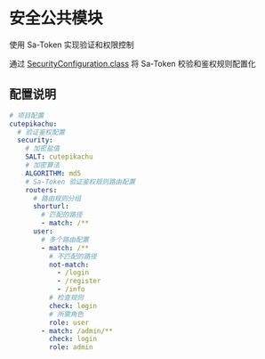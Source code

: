 # 安全公共模块

使用 Sa-Token 实现验证和权限控制

通过 [SecurityConfiguration.class](src/main/java/cn/cutepikachu/common/security/config/SaTokenConfigure.java) 将
Sa-Token 校验和鉴权规则配置化

## 配置说明

```yaml
# 项目配置
cutepikachu:
  # 验证鉴权配置
  security:
    # 加密盐值
    SALT: cutepikachu
    # 加密算法
    ALGORITHM: md5
    # Sa-Token 验证鉴权规则路由配置
    routers:
      # 路由规则分组
      shorturl:
        # 匹配的路径
        - match: /**
      user:
        # 多个路由配置
        - match: /**
          # 不匹配的路径
          not-match:
            - /login
            - /register
            - /info
          # 检查规则
          check: login
          # 所需角色
          role: user
        - match: /admin/**
          check: login
          role: admin
```
